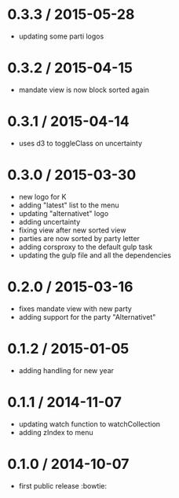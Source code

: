 
0.3.3 / 2015-05-28
==================

  * updating some parti logos

0.3.2 / 2015-04-15
=========================

  * mandate view is now block sorted again

0.3.1 / 2015-04-14
==================

  * uses d3 to toggleClass on uncertainty

0.3.0 / 2015-03-30
=========================

  * new logo for K
  * adding "latest" list to the menu
  * updating "alternativet" logo
  * adding uncertainty
  * fixing view after new sorted view
  * parties are now sorted by party letter
  * adding corsproxy to the default gulp task
  * updating the gulp file and all the dependencies

0.2.0 / 2015-03-16
==================

  * fixes mandate view with new party
  * adding support for the party "Alternativet"

0.1.2 / 2015-01-05
==================

  * adding handling for new year

0.1.1 / 2014-11-07
==================

  * updating watch function to watchCollection
  * adding zIndex to menu

0.1.0 / 2014-10-07
==================

  * first public release :bowtie:
